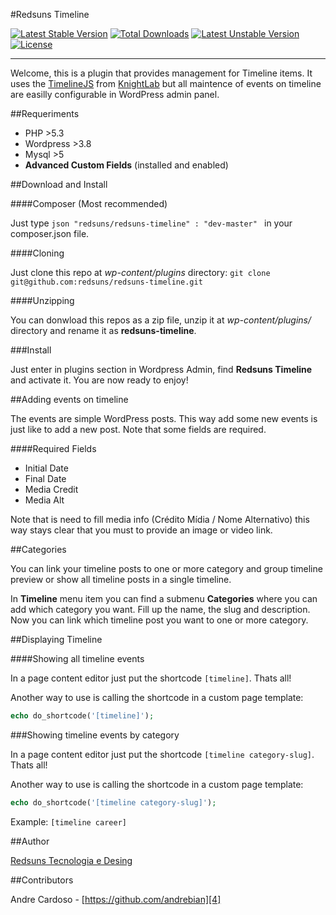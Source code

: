 #Redsuns Timeline

[![Latest Stable Version](https://poser.pugx.org/redsuns/redsuns-timeline/v/stable.svg)](https://packagist.org/packages/redsuns/redsuns-timeline) [![Total Downloads](https://poser.pugx.org/redsuns/redsuns-timeline/downloads.svg)](https://packagist.org/packages/redsuns/redsuns-timeline) [![Latest Unstable Version](https://poser.pugx.org/redsuns/redsuns-timeline/v/unstable.svg)](https://packagist.org/packages/redsuns/redsuns-timeline) [![License](https://poser.pugx.org/redsuns/redsuns-timeline/license.svg)](https://packagist.org/packages/redsuns/redsuns-timeline)


----------


Welcome, this is a plugin that provides management for Timeline items. It uses the [TimelineJS][1] from [KnightLab][2] but all maintence of events on timeline are easilly configurable in WordPress admin panel.

##Requeriments

* PHP >5.3
* Wordpress >3.8
* Mysql >5
* **Advanced Custom Fields** (installed and enabled)


##Download and Install

####Composer (Most recommended)

Just type ```json "redsuns/redsuns-timeline" : "dev-master" ``` in your composer.json file.


####Cloning

Just clone this repo at *wp-content/plugins* directory:
```git clone git@github.com:redsuns/redsuns-timeline.git```


####Unzipping

You can donwload this repos as a zip file, unzip it at *wp-content/plugins/* directory and rename it as **redsuns-timeline**.


###Install

Just enter in plugins section in Wordpress Admin, find **Redsuns Timeline** and activate it. You are now ready to enjoy!


##Adding events on timeline

The events are simple WordPress posts. This way add some new events is just like to add a new post. Note that some fields are required.

####Required Fields
* Initial Date
* Final Date
* Media Credit
* Media Alt

Note that is need to fill media info (Crédito Mídia / Nome Alternativo) this way stays clear that you must to provide an image or video link.


##Categories

You can link your timeline posts to one or more category and group timeline preview or show all timeline posts in a single timeline.

In **Timeline** menu item you can find a submenu **Categories** where you can add which category you want. Fill up the name, the slug and description. Now you can link which timeline post you want to one or more category.

##Displaying Timeline

####Showing all timeline events

In a page content editor just put the shortcode ``` [timeline] ```. Thats all!

Another way to use is calling the shortcode in a custom page template: 

```php    
echo do_shortcode('[timeline]');
```

###Showing timeline events by category

In a page content editor just put the shortcode ```[timeline category-slug]```. Thats all!

Another way to use is calling the shortcode in a custom page template:

```php
echo do_shortcode('[timeline category-slug]');
```

Example: ```[timeline career]```

##Author

[Redsuns Tecnologia e Desing][3]

##Contributors

Andre Cardoso - [https://github.com/andrebian][4]


  [1]: timeline.knightlab.com
  [2]: http://knightlab.northwestern.edu/
  [3]: http://redsuns.com.br
  [4]: https://github.com/andrebian